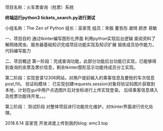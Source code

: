 项目名称：火车票查询（抢票）系统

**终端运行python3 tickets_search.py进行测试**

小组名称：The Zen of Python
组长：巫家竞
组员：宋振 董哲彤 谢琦 颜彦 易敏


一、项目目的
通过tkinter编写图形化界面
利用python实现后台逻辑
查阅资料了解网络爬虫、服务器基础知识完成项目功能实现及知识扩展
锻炼成员协作能力，代码编写能力

二、项目概述
第一阶段：完成查询功能，此部分功能后台功能已实现，已能够得到查询的余票及票价信息，剩余tkinter图形显示功能待成员分工实现。

第二阶段：实现登录12306网站，对用户提前输入的乘客信息及要抢的车次信息post,fill。
验证码模块：
已实现创建requests.session对象将验证码图片获取到本地，计划在gui中用户点选图片后对坐标进行上传实现登录。
后续乘客信息填入及抢票功能待开发。。。

第三阶段：
测试阶段
对整体项目进行功能优化维护，对tkinter界面进行优化处理。



2018.6.14
巫家竞
开发进度上传到我的blog:  emc3.top